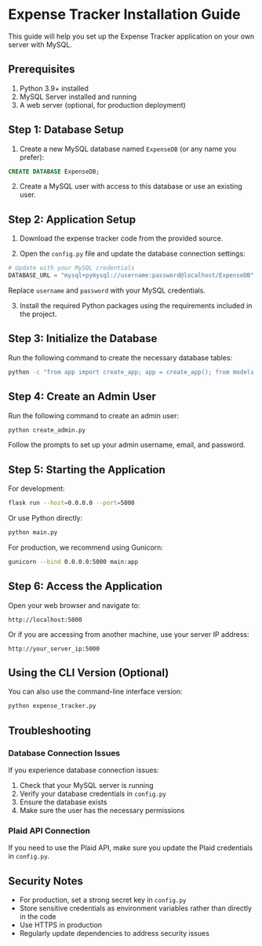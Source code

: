 # Expense Tracker Installation Guide

This guide will help you set up the Expense Tracker application on your own server with MySQL.

## Prerequisites

1. Python 3.9+ installed
2. MySQL Server installed and running
3. A web server (optional, for production deployment)

## Step 1: Database Setup

1. Create a new MySQL database named `ExpenseDB` (or any name you prefer):

```sql
CREATE DATABASE ExpenseDB;
```

2. Create a MySQL user with access to this database or use an existing user.

## Step 2: Application Setup

1. Download the expense tracker code from the provided source.

2. Open the `config.py` file and update the database connection settings:

```python
# Update with your MySQL credentials
DATABASE_URL = "mysql+pymysql://username:password@localhost/ExpenseDB"
```

Replace `username` and `password` with your MySQL credentials.

3. Install the required Python packages using the requirements included in the project.

## Step 3: Initialize the Database

Run the following command to create the necessary database tables:

```bash
python -c "from app import create_app; app = create_app(); from models import User, Expense"
```

## Step 4: Create an Admin User

Run the following command to create an admin user:

```bash
python create_admin.py
```

Follow the prompts to set up your admin username, email, and password.

## Step 5: Starting the Application

For development:

```bash
flask run --host=0.0.0.0 --port=5000
```

Or use Python directly:

```bash
python main.py
```

For production, we recommend using Gunicorn:

```bash
gunicorn --bind 0.0.0.0:5000 main:app
```

## Step 6: Access the Application

Open your web browser and navigate to:

```
http://localhost:5000
```

Or if you are accessing from another machine, use your server IP address:

```
http://your_server_ip:5000
```

## Using the CLI Version (Optional)

You can also use the command-line interface version:

```bash
python expense_tracker.py
```

## Troubleshooting

### Database Connection Issues

If you experience database connection issues:

1. Check that your MySQL server is running
2. Verify your database credentials in `config.py`
3. Ensure the database exists
4. Make sure the user has the necessary permissions

### Plaid API Connection

If you need to use the Plaid API, make sure you update the Plaid credentials in `config.py`.

## Security Notes

- For production, set a strong secret key in `config.py`
- Store sensitive credentials as environment variables rather than directly in the code
- Use HTTPS in production
- Regularly update dependencies to address security issues
